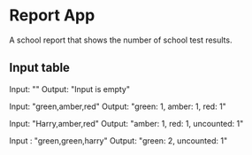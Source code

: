 # Report App

A school report that shows the number of school test results.

## Input table

Input: ""
Output: "Input is empty"

Input: "green,amber,red"
Output: "green: 1, amber: 1, red: 1"

Input: "Harry,amber,red"
Output: "amber: 1, red: 1, uncounted: 1"

Input : "green,green,harry"
Output: "green: 2, uncounted: 1"